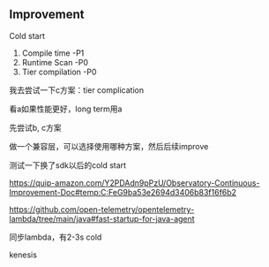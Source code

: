 
## Improvement

Cold start

1. Compile time -P1
2. Runtime Scan -P0
3. Tier compilation -P0

我去尝试一下c方案：tier complication

看a如果性能更好，long term用a

先尝试b, c方案

做一个兼容层，可以选择使用哪种方案，然后后续improve

测试一下换了sdk以后的cold start

https://quip-amazon.com/Y2PDAdn9pPzU/Observatory-Continuous-Improvement-Doc#temp:C:FeG9ba53e2694d3406b83f16f6b2

https://github.com/open-telemetry/opentelemetry-lambda/tree/main/java#fast-startup-for-java-agent

同步lambda，有2-3s cold

kenesis 